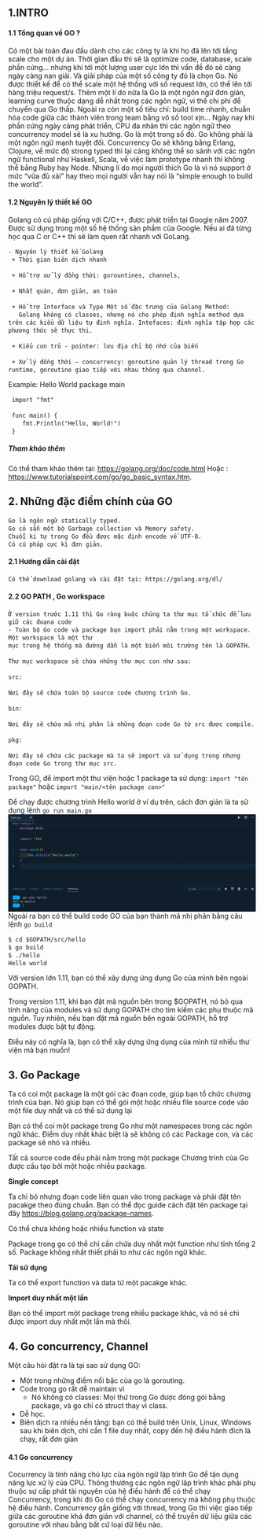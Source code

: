 ## 1.INTRO 
#### 1.1 Tổng quan về GO ? 
 Có một bài toán đau đầu dành cho các công ty là khi họ đã lên tới tầng scale cho một dự án. Thời gian đầu thì sẽ là optimize code, database, scale phần cứng… nhưng khi tới một lượng user cực lớn thì vấn đề đó sẽ càng ngày càng nan giải. Và giải pháp của một số công ty đó là chọn Go. Nó được thiết kế để có thể scale một hệ thống với số request lớn, có thể lên tới hàng triệu request/s. Thêm một lí do nữa là Go là một ngôn ngữ đơn giản, learning curve thuộc dạng dễ nhất trong các ngôn ngữ, vì thế chi phí để chuyển qua Go thấp. Ngoài ra còn một số tiêu chí: build time nhanh, chuẩn hóa code giữa các thành viên trong team bằng vô số tool xịn…
 Ngày nay khi phần cứng ngày càng phát triển, CPU đa nhân thì các ngôn ngữ theo concurrency model sẽ là xu hướng. Go là một trong số đó. Go không phải là một ngôn ngữ mạnh tuyệt đối. Concurrency Go sẽ không bằng Erlang, Clojure, về mức độ strong typed thì lại càng không thể so sánh với các ngôn ngữ functional như Haskell, Scala, về việc làm prototype nhanh thì không thể bằng Ruby hay Node. Nhưng lí do mọi người thích Go là vì nó support ở mức “vừa đủ xài” hay theo mọi người vẫn hay nói là “simple enough to build the world”.
#### 1.2 Nguyên lý thiết kế GO 
  Golang có cú pháp giống với C/C++, được phát triển tại Google năm 2007. Được sử dụng trong một số hệ thống sản phầm của Google. Nếu ai đã từng học qua C or C++ thì sẽ làm quen rất nhanh với GoLang.
    
    - Nguyên lý thiết kế Golang
     + Thời gian biên dịch nhanh
    
     + Hỗ trợ xử lý đồng thời: gorountines, channels,
    
     + Nhất quán, đơn giản, an toàn
    
     + Hỗ trợ Interface và Type Một số đặc trưng của Golang Method: 
       Golang không có classes, nhưng nó cho phép định nghĩa method dựa trên các kiểu dữ liệu tự đinh nghĩa. Intefaces: định nghĩa tập hợp các phương thức sẽ thực thi.
    
     + Kiểu con trỏ - pointer: lưu địa chỉ bộ nhớ của biến
    
     + Xử lý đồng thời – concurrency: goroutine quản lý thread trong Go runtime, goroutine giao tiếp với nhau thông qua channel.
     
Example: Hello World
     package main
     
     import "fmt"
     
     func main() {
        fmt.Println("Hello, World!")
     }
##### Tham khảo thêm 
Có thể tham khảo thêm tại: https://golang.org/doc/code.html Hoặc : https://www.tutorialspoint.com/go/go_basic_syntax.htm.
## 2. Những đặc điểm chính của GO 
    Go là ngôn ngữ statically typed.
    Go có sẵn một bộ Garbage collection và Memory safety.
    Chuỗi kí tự trong Go đều được mặc định encode về UTF-8.
    Có cú pháp cực kì đơn giản.
#### 2.1 Hướng dẫn cài đặt
    Có thể download golang và cài đặt tại: https://golang.org/dl/ 
#### 2.2 GO PATH , Go workspace 
    Ở version trước 1.11 thì Go ràng buộc chúng ta thư mục tổ chức để lưu giữ các đoạna code 
    - Toàn bộ Go code và package bạn import phải nằm trong một workspace. Một workspace là một thư 
    mục trong hệ thống mà đường dẫn là một biến môi trường tên là GOPATH.
    
    Thư mục workspace sẽ chứa những thư mục con như sau:
    
    src: 
    
    Nơi đây sẽ chứa toàn bộ source code chương trình Go.
    
    bin: 
    
    Nơi đây sẽ chứa mã nhị phân là những đoạn code Go từ src được compile.
    
    pkg: 
    
    Nơi đây sẽ chứa các package mà ta sẽ import và sử dụng trong nhưng đoạn code Go trong thư mục src.
    
Trong GO, để import một thư viện hoặc 1 package ta sử dụng:
`import "tên package"` hoặc  `import "main/<tên package con>"`

Để chạy được chương trình Hello world ở ví dụ trên, cách đơn giản là ta sử dụng lệnh 
`go run main.go `
<img src="src/run.png"
     alt="Go run hello word"
     style="float: left; margin-right: 10px;" />

Ngoài ra bạn có thể build code GO của bạn thành mã nhị phân bằng câu lệnh `go build` 

    $ cd $GOPATH/src/hello
    $ go build
    $ ./hello
    Hello world
    
Với version lớn 1.11, bạn có thể xây dựng ứng dụng Go của mình bên ngoài GOPATH. 

Trong version 1.11, khi bạn đặt mã nguồn bên trong $GOPATH, nó bỏ qua tính năng của modules và sử dụng GOPATH cho tìm kiếm các phụ thuộc mã nguồn. Tuy nhiên, nếu bạn đặt mã nguồn bên ngoài GOPATH, hỗ trợ modules được bật tự động. 

Điều này có nghĩa là, bạn có thể xây dựng ứng dụng của mình từ nhiều thư viện mà bạn muốn!

## 3. Go Package
Ta có coi một package là một gói các đoạn code, giúp bạn tổ chức chương trình của bạn. Nó giúp bạn có thể gói một hoặc nhiều file source code vào một file duy nhất và có thể sử dụng lại

Bạn có thể coi một package trong Go như một namespaces trong các ngôn ngữ khác. Điểm duy nhất khác biệt là sẽ không có các Package con, và các package sẽ nhỏ và nhiều.

Tất cả source code đều phải nằm trong một package
Chương trình của Go được cấu tạo bởi một hoặc nhiều package.

**Single concept**

Ta chỉ bỏ nhưng đoạn code liên quan vào trong package và phải đặt tên pacakge theo đúng chuẩn. Bạn có thể đọc guide cách đặt tên package tại đây https://blog.golang.org/package-names.

Có thể chưa không hoặc nhiều function và state

Package trong go có thể chỉ cần chứa duy nhất một function như tỉnh tổng 2 số. Package không nhất thiết phải to như các ngôn ngữ khác.

**Tái sử dụng**


Ta có thể export function và data tử một pacakge khác.

**Import duy nhất một lần**

Bạn có thể import một package trong nhiều package khác, và nó sẽ chỉ được import duy nhất một lần mà thôi.

## 4. Go concurrency, Channel 
Một câu hỏi đặt ra là tại sao sử dụng GO: 
- Một trong những điểm nổi bậc của go là gorouting. 
- Code trong go rất dễ maintain vì 
    + Nó không có classes: Mọi thứ trong Go được đóng gói bằng package, và go chỉ có struct thay vì class.
- Dễ học.
- Biên dịch ra nhiều nền tảng: bạn có thể build trên Unix, Linux, Windows sau khi biên dịch, chỉ cần 1 file duy nhất, copy đến hệ điều hành đích là chạy, rất đơn giản
#### 4.1 Go concurrency 
Cocurrency là tính năng chủ lực của ngôn ngữ lập trình Go để tận dụng năng lực xử lý của CPU. Thông thường các ngôn ngữ lâp trình khác phải phụ thuộc sự cấp phát tài nguyên của hệ điều hành để có thể chạy Concurrency, trong khi đó Go có thể chạy concurrency mà không phụ thuộc hệ điều hành. Concurrency gần giống với thread, trong Go thì việc giao tiếp giữa các goroutine khá đơn giản với channel, có thể truyền dữ liệu giữa các goroutine với nhau bằng bất cứ loại dữ liệu nào.
